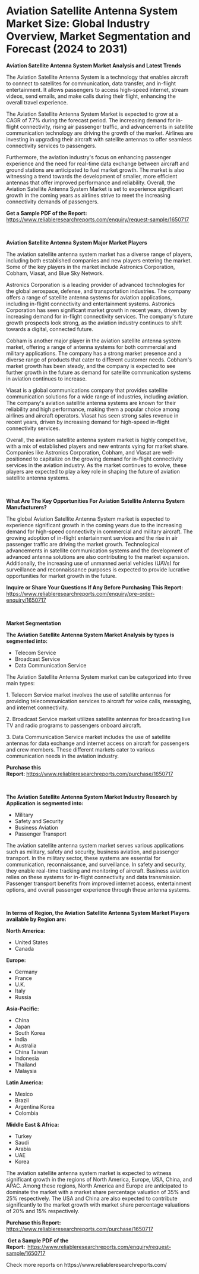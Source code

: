 <p><h1>Aviation Satellite Antenna System Market Size: Global Industry Overview, Market Segmentation and Forecast (2024 to 2031)</h1></p><p><strong>Aviation Satellite Antenna System Market Analysis and Latest Trends</strong></p>
<p><p>The Aviation Satellite Antenna System is a technology that enables aircraft to connect to satellites for communication, data transfer, and in-flight entertainment. It allows passengers to access high-speed internet, stream videos, send emails, and make calls during their flight, enhancing the overall travel experience.</p><p>The Aviation Satellite Antenna System Market is expected to grow at a CAGR of 7.7% during the forecast period. The increasing demand for in-flight connectivity, rising air passenger traffic, and advancements in satellite communication technology are driving the growth of the market. Airlines are investing in upgrading their aircraft with satellite antennas to offer seamless connectivity services to passengers.</p><p>Furthermore, the aviation industry's focus on enhancing passenger experience and the need for real-time data exchange between aircraft and ground stations are anticipated to fuel market growth. The market is also witnessing a trend towards the development of smaller, more efficient antennas that offer improved performance and reliability. Overall, the Aviation Satellite Antenna System Market is set to experience significant growth in the coming years as airlines strive to meet the increasing connectivity demands of passengers.</p></p>
<p><strong>Get a Sample PDF of the Report:&nbsp;</strong> <a href="https://www.reliableresearchreports.com/enquiry/request-sample/1650717">https://www.reliableresearchreports.com/enquiry/request-sample/1650717</a></p>
<p>&nbsp;</p>
<p><strong>Aviation Satellite Antenna System Major Market Players</strong></p>
<p><p>The aviation satellite antenna system market has a diverse range of players, including both established companies and new players entering the market. Some of the key players in the market include Astronics Corporation, Cobham, Viasat, and Blue Sky Network.</p><p>Astronics Corporation is a leading provider of advanced technologies for the global aerospace, defense, and transportation industries. The company offers a range of satellite antenna systems for aviation applications, including in-flight connectivity and entertainment systems. Astronics Corporation has seen significant market growth in recent years, driven by increasing demand for in-flight connectivity services. The company's future growth prospects look strong, as the aviation industry continues to shift towards a digital, connected future.</p><p>Cobham is another major player in the aviation satellite antenna system market, offering a range of antenna systems for both commercial and military applications. The company has a strong market presence and a diverse range of products that cater to different customer needs. Cobham's market growth has been steady, and the company is expected to see further growth in the future as demand for satellite communication systems in aviation continues to increase.</p><p>Viasat is a global communications company that provides satellite communication solutions for a wide range of industries, including aviation. The company's aviation satellite antenna systems are known for their reliability and high performance, making them a popular choice among airlines and aircraft operators. Viasat has seen strong sales revenue in recent years, driven by increasing demand for high-speed in-flight connectivity services.</p><p>Overall, the aviation satellite antenna system market is highly competitive, with a mix of established players and new entrants vying for market share. Companies like Astronics Corporation, Cobham, and Viasat are well-positioned to capitalize on the growing demand for in-flight connectivity services in the aviation industry. As the market continues to evolve, these players are expected to play a key role in shaping the future of aviation satellite antenna systems.</p></p>
<p>&nbsp;</p>
<p><strong>What Are The Key Opportunities For Aviation Satellite Antenna System Manufacturers?</strong></p>
<p><p>The global Aviation Satellite Antenna System market is expected to experience significant growth in the coming years due to the increasing demand for high-speed connectivity in commercial and military aircraft. The growing adoption of in-flight entertainment services and the rise in air passenger traffic are driving the market growth. Technological advancements in satellite communication systems and the development of advanced antenna solutions are also contributing to the market expansion. Additionally, the increasing use of unmanned aerial vehicles (UAVs) for surveillance and reconnaissance purposes is expected to provide lucrative opportunities for market growth in the future.</p></p>
<p><strong>Inquire or Share Your Questions If Any Before Purchasing This Report:</strong> <a href="https://www.reliableresearchreports.com/enquiry/pre-order-enquiry/1650717">https://www.reliableresearchreports.com/enquiry/pre-order-enquiry/1650717</a></p>
<p>&nbsp;</p>
<p><strong>Market Segmentation</strong></p>
<p><strong>The Aviation Satellite Antenna System Market Analysis by types is segmented into:</strong></p>
<p><ul><li>Telecom Service</li><li>Broadcast Service</li><li>Data Communication Service</li></ul></p>
<p><p>The Aviation Satellite Antenna System market can be categorized into three main types: </p><p>1. Telecom Service market involves the use of satellite antennas for providing telecommunication services to aircraft for voice calls, messaging, and internet connectivity. </p><p>2. Broadcast Service market utilizes satellite antennas for broadcasting live TV and radio programs to passengers onboard aircraft. </p><p>3. Data Communication Service market includes the use of satellite antennas for data exchange and internet access on aircraft for passengers and crew members. These different markets cater to various communication needs in the aviation industry.</p></p>
<p><strong>Purchase this Report:&nbsp;</strong><a href="https://www.reliableresearchreports.com/purchase/1650717">https://www.reliableresearchreports.com/purchase/1650717</a></p>
<p>&nbsp;</p>
<p><strong>The Aviation Satellite Antenna System Market Industry Research by Application is segmented into:</strong></p>
<p><ul><li>Military</li><li>Safety and Security</li><li>Business Aviation</li><li>Passenger Transport</li></ul></p>
<p><p>The aviation satellite antenna system market serves various applications such as military, safety and security, business aviation, and passenger transport. In the military sector, these systems are essential for communication, reconnaissance, and surveillance. In safety and security, they enable real-time tracking and monitoring of aircraft. Business aviation relies on these systems for in-flight connectivity and data transmission. Passenger transport benefits from improved internet access, entertainment options, and overall passenger experience through these antenna systems.</p></p>
<p>&nbsp;</p>
<p><strong>In terms of Region, the Aviation Satellite Antenna System Market Players available by Region are:</strong></p>
<p>
    <p> <strong> North America: </strong>
        <ul>
            <li>United States</li>
            <li>Canada</li>
        </ul>
        </p> 
    <p> <strong> Europe: </strong>
        <ul>
            <li>Germany</li>
            <li>France</li>
            <li>U.K.</li>
            <li>Italy</li>
            <li>Russia</li>
        </ul>
        </p> 
    <p> <strong> Asia-Pacific: </strong>
        <ul>
            <li>China</li>
            <li>Japan</li>
            <li>South Korea</li>
            <li>India</li>
            <li>Australia</li>
            <li>China Taiwan</li>
            <li>Indonesia</li>
            <li>Thailand</li>
            <li>Malaysia</li>
        </ul>
        </p> 
    <p> <strong> Latin America: </strong>
        <ul>
            <li>Mexico</li>
            <li>Brazil</li>
            <li>Argentina Korea</li>
            <li>Colombia</li>
        </ul>
        </p> 
    <p> <strong> Middle East & Africa: </strong>
        <ul>
            <li>Turkey</li>
            <li>Saudi</li>
            <li>Arabia</li>
            <li>UAE</li>
            <li>Korea</li>
        </ul>
    </p>
    </p>
<p><p>The aviation satellite antenna system market is expected to witness significant growth in the regions of North America, Europe, USA, China, and APAC. Among these regions, North America and Europe are anticipated to dominate the market with a market share percentage valuation of 35% and 25% respectively. The USA and China are also expected to contribute significantly to the market growth with market share percentage valuations of 20% and 15% respectively.</p></p>
<p><strong>Purchase this Report: </strong><a href="https://www.reliableresearchreports.com/purchase/1650717">https://www.reliableresearchreports.com/purchase/1650717</a></p>
<p>&nbsp;<strong>Get a Sample PDF of the Report:&nbsp;&nbsp;</strong><a href="https://www.reliableresearchreports.com/enquiry/request-sample/1650717">https://www.reliableresearchreports.com/enquiry/request-sample/1650717</a></p>
<p><strong></strong></p>
<p>Check more reports on https://www.reliableresearchreports.com/</p>